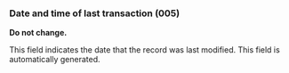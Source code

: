 ### Date and time of last transaction (005)

**Do not change.**

This field indicates the date that the record was last modified. This field is automatically generated.